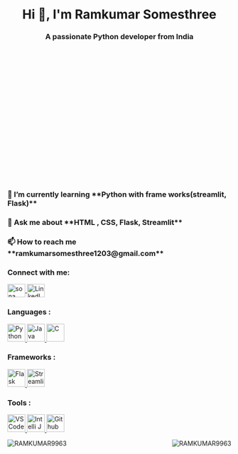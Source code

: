 <div class="header-section" style="height:10%;width: 100%;text-align: center;" align="center">
    <h1 >Hi 👋, I'm Ramkumar Somesthree</h1>
    <h3 >A passionate Python developer from India</h3>
</div>

<div class="hero-top-section"">
 <div class="hero-top-txt">
    <h3> 🌱 I’m currently learning **Python with frame works(streamlit, Flask)** </h3>
    <h3> 💬 Ask me about **HTML , CSS, Flask, Streamlit**
    </h3>
    <h3> 📫 How to reach me **ramkumarsomesthree1203@gmail.com**</h3>
 </div>
 <div class="hero-img-section">
    <!-- <img src="https://cdn.dribbble.com/users/1162077/screenshots/3848914/programmer.gif"  align="right" alt="Coding" width="300> -->
   </div>
</div>
<div class="hero-body-section">
    <div class="social-media-section">
        <h3>Connect with me:</h3>
        <p >
         <a href="https://www.instagram.com/ram_vj1203" target="blank">
            <img align="center" src="https://raw.githubusercontent.com/rahuldkjain/github-profile-readme-generator/master/src/images/icons/Social/instagram.svg" alt="sona code" height="30" width="40" />
         </a>
            <a href="https://www.linkedin.com/in/ramkumar-somesthree-932263199/" target="blank">
            <img align="center" src="https://app.gemoo.com/share/image-annotation/607354640555184128?codeId=PYarkL0jB9k8O&origin=imageurlgenerator&card=607354636742561792" alt="LinkedIn" height="30" width="40" />
         </a>
        </p>
    </div>
    <div class="language-section">
        <h3 align="left">Languages :</h3>
        <p aligh="left">
         <a href="https://www.python.org/" target="_blank" rel="noreferrer"> 
            <img src="https://i.postimg.cc/0QVm2B03/python.png" alt="Python" width="40" height="40"/> 
         </a>
         <a href="https://www.java.com/en/" target="_blank" rel="noreferrer"> 
            <img src="https://i.postimg.cc/VNqsR0SW/Java-Logo.png" alt="Java" width="40" height="40"/> 
         </a>
         <a href="https://www.w3schools.com/c/c_intro.php" target="_blank" rel="noreferrer">
             <img src="https://i.postimg.cc/m2gwWQBh/c.png" alt="C" width="40" height="40"/> 
         </a>
        </p>
    </div>
    <div class="framework-section">
        <h3>Frameworks :</h3>
        <p >
            <a href="https://flask.palletsprojects.com/en/3.0.x/" target="_blank" rel="noreferrer" >
                 <img src="https://i.postimg.cc/cCXP40v3/flask-logo-icon.webp" alt="Flask" width="40" height="40"/> 
            </a> 
            <a href="https://streamlit.io/" target="_blank" rel="noreferrer"> 
                <img src="https://i.postimg.cc/SNjMr4Wt/streamlit.png" alt="Streamlit" width="40" height="40"/> 
            </a>
        </p>
    </div>
    <div class="tools-section">
        <h3 align="left">Tools :</h3>
        <p align="left"> 
            <a href="https://code.visualstudio.com/" target="_blank" rel="noreferrer"> 
                <img src="https://i.postimg.cc/7hc78t3k/visualstudio-code-card.png" alt="VS Code" width="40" height="40"/> 
            </a>  
            <a href="https://www.jetbrains.com/idea/" target="_blank" rel="noreferrer"> 
                <img src="https://i.postimg.cc/g08PvxSq/Intelli-J-IDEA-Icon.png" alt="Intelli J" width="40" height="40"/> 
            </a>  
            <a href="https://github.com/RAMKUMAR9963" target="_blank" rel="noreferrer"> 
                <img src="https://i.postimg.cc/PqjdVb8F/Git-Hub-logo.png" alt="Github" width="40" height="40"/> 
            </a>   
        </p>
    </div>
</div>

<div class="footer-section">
    <p><img align="left" src="https://github-readme-stats.vercel.app/api/top-langs?username=RAMKUMAR9963&show_icons=true&locale=en&layout=compact" alt="RAMKUMAR9963" /></p>
    <p>&nbsp;<img align="right" src="https://github-readme-stats.vercel.app/api?username=RAMKUMAR9963&show_icons=true&locale=en" alt="RAMKUMAR9963" /></p>
</div>
